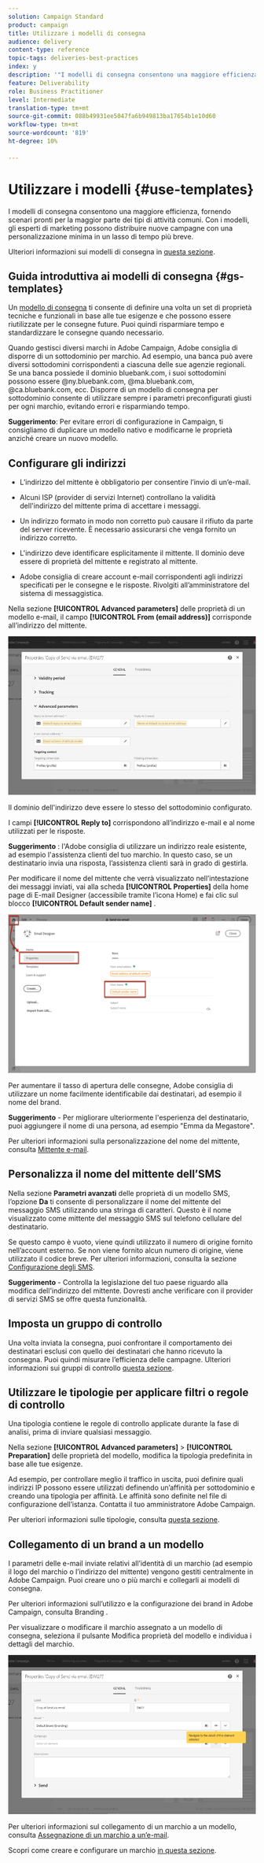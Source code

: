 ```yaml
---
solution: Campaign Standard
product: campaign
title: Utilizzare i modelli di consegna
audience: delivery
content-type: reference
topic-tags: deliveries-best-practices
index: y
description: '"I modelli di consegna consentono una maggiore efficienza fornendo scenari pronti per la maggior parte dei tipi di attività comuni."'
feature: Deliverability
role: Business Practitioner
level: Intermediate
translation-type: tm+mt
source-git-commit: 088b49931ee5047fa6b949813ba17654b1e10d60
workflow-type: tm+mt
source-wordcount: '819'
ht-degree: 10%

---
```



# Utilizzare i modelli {#use-templates}

I modelli di consegna consentono una maggiore efficienza, fornendo scenari pronti per la maggior parte dei tipi di attività comuni. Con i modelli, gli esperti di marketing possono distribuire nuove campagne con una personalizzazione minima in un lasso di tempo più breve.

Ulteriori informazioni sui modelli di consegna in [questa sezione](../../start/using/marketing-activity-templates.md).

## Guida introduttiva ai modelli di consegna {#gs-templates}

Un [modello di consegna](../../start/using/marketing-activity-templates.md#creating-a-new-template) ti consente di definire una volta un set di proprietà tecniche e funzionali in base alle tue esigenze e che possono essere riutilizzate per le consegne future. Puoi quindi risparmiare tempo e standardizzare le consegne quando necessario.

Quando gestisci diversi marchi in Adobe Campaign, Adobe consiglia di disporre di un sottodominio per marchio. Ad esempio, una banca può avere diversi sottodomini corrispondenti a ciascuna delle sue agenzie regionali. Se una banca possiede il dominio bluebank.com, i suoi sottodomini possono essere @ny.bluebank.com, @ma.bluebank.com, @ca.bluebank.com, ecc. Disporre di un modello di consegna per sottodominio consente di utilizzare sempre i parametri preconfigurati giusti per ogni marchio, evitando errori e risparmiando tempo.

**Suggerimento**: Per evitare errori di configurazione in Campaign, ti consigliamo di duplicare un modello nativo e modificarne le proprietà anziché creare un nuovo modello.

## Configurare gli indirizzi

* L’indirizzo del mittente è obbligatorio per consentire l’invio di un’e-mail.

* Alcuni ISP (provider di servizi Internet) controllano la validità dell&#39;indirizzo del mittente prima di accettare i messaggi.

* Un indirizzo formato in modo non corretto può causare il rifiuto da parte del server ricevente. È necessario assicurarsi che venga fornito un indirizzo corretto.

* L&#39;indirizzo deve identificare esplicitamente il mittente. Il dominio deve essere di proprietà del mittente e registrato al mittente.

* Adobe consiglia di creare account e-mail corrispondenti agli indirizzi specificati per le consegne e le risposte. Rivolgiti all’amministratore del sistema di messaggistica.

Nella sezione **[!UICONTROL Advanced parameters]** delle proprietà di un modello e-mail, il campo **[!UICONTROL From (email address)]** corrisponde all’indirizzo del mittente.

![](assets/template-parameters.png)

Il dominio dell&#39;indirizzo deve essere lo stesso del sottodominio configurato.

I campi **[!UICONTROL Reply to]** corrispondono all’indirizzo e-mail e al nome utilizzati per le risposte.

**Suggerimento** : l&#39;Adobe consiglia di utilizzare un indirizzo reale esistente, ad esempio l&#39;assistenza clienti del tuo marchio. In questo caso, se un destinatario invia una risposta, l’assistenza clienti sarà in grado di gestirla.

Per modificare il nome del mittente che verrà visualizzato nell’intestazione dei messaggi inviati, vai alla scheda **[!UICONTROL Properties]** della home page di E-mail Designer (accessibile tramite l’icona Home) e fai clic sul blocco **[!UICONTROL Default sender name]** .

![](assets/template-content.png)

Per aumentare il tasso di apertura delle consegne, Adobe consiglia di utilizzare un nome facilmente identificabile dai destinatari, ad esempio il nome del brand.

**Suggerimento**  - Per migliorare ulteriormente l&#39;esperienza del destinatario, puoi aggiungere il nome di una persona, ad esempio &quot;Emma da Megastore&quot;.

Per ulteriori informazioni sulla personalizzazione del nome del mittente, consulta [Mittente e-mail](../../designing/using/subject-line.md#email-sender).

## Personalizza il nome del mittente dell’SMS

Nella sezione **Parametri avanzati** delle proprietà di un modello SMS, l’opzione **Da** ti consente di personalizzare il nome del mittente del messaggio SMS utilizzando una stringa di caratteri. Questo è il nome visualizzato come mittente del messaggio SMS sul telefono cellulare del destinatario.

Se questo campo è vuoto, viene quindi utilizzato il numero di origine fornito nell’account esterno. Se non viene fornito alcun numero di origine, viene utilizzato il codice breve. Per ulteriori informazioni, consulta la sezione [Configurazione degli SMS](../../administration/using/configuring-sms-channel.md).

**Suggerimento**  - Controlla la legislazione del tuo paese riguardo alla modifica dell&#39;indirizzo del mittente. Dovresti anche verificare con il provider di servizi SMS se offre questa funzionalità.

## Imposta un gruppo di controllo

Una volta inviata la consegna, puoi confrontare il comportamento dei destinatari esclusi con quello dei destinatari che hanno ricevuto la consegna. Puoi quindi misurare l’efficienza delle campagne. Ulteriori informazioni sui gruppi di controllo [questa sezione](../../sending/using/control-group.md).

## Utilizzare le tipologie per applicare filtri o regole di controllo

Una tipologia contiene le regole di controllo applicate durante la fase di analisi, prima di inviare qualsiasi messaggio.

Nella sezione **[!UICONTROL Advanced parameters]** > **[!UICONTROL Preparation]** delle proprietà del modello, modifica la tipologia predefinita in base alle tue esigenze.

Ad esempio, per controllare meglio il traffico in uscita, puoi definire quali indirizzi IP possono essere utilizzati definendo un’affinità per sottodominio e creando una tipologia per affinità. Le affinità sono definite nel file di configurazione dell’istanza. Contatta il tuo amministratore Adobe Campaign.

Per ulteriori informazioni sulle tipologie, consulta [questa sezione](../../sending/using/managing-typologies.md).

## Collegamento di un brand a un modello

I parametri delle e-mail inviate relativi all’identità di un marchio (ad esempio il logo del marchio o l’indirizzo del mittente) vengono gestiti centralmente in Adobe Campaign. Puoi creare uno o più marchi e collegarli ai modelli di consegna.

Per ulteriori informazioni sull’utilizzo e la configurazione dei brand in Adobe Campaign, consulta Branding .

Per visualizzare o modificare il marchio assegnato a un modello di consegna, seleziona il pulsante Modifica proprietà del modello e individua i dettagli del marchio.

![](assets/template-brand.png)

Per ulteriori informazioni sul collegamento di un marchio a un modello, consulta [Assegnazione di un marchio a un’e-mail](../../administration/using/branding.md#assigning-a-brand-to-an-email).

Scopri come creare e configurare un marchio [in questa sezione](../../administration/using/branding.md#creating-a-brand).

